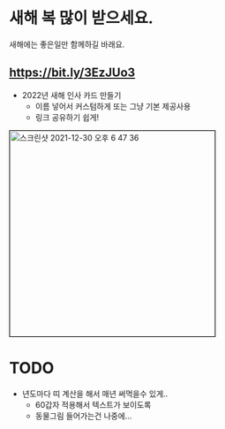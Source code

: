 <h1>새해 복 많이 받으세요.</h1>

<p>새해에는 좋은일만 함께하길 바래요.</p>

## <a target="_blank" herf="https://bit.ly/3EzJUo3">https://bit.ly/3EzJUo3</a>

- 2022년 새해 인사 카드 만들기
  - 이름 넣어서 커스텀하게 또는 그냥 기본 제공사용
  - 링크 공유하기 쉽게!

<img style="border: 1px solid black" width="372" alt="스크린샷 2021-12-30 오후 6 47 36" src="https://user-images.githubusercontent.com/34129711/147740551-cc793c18-ff82-40f1-9413-b085d11034eb.png">

# TODO

- 년도마다 띠 계산을 해서 매년 써먹을수 있게..
  - 60갑자 적용해서 텍스트가 보이도록
  - 동물그림 들어가는건 나중에...
